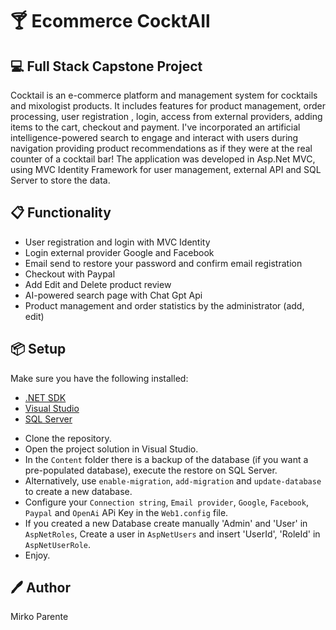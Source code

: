 # 🍸 Ecommerce CocktAIl
## 💻 Full Stack Capstone Project

Cocktail is an e-commerce platform and  management system for cocktails and mixologist products. It includes features for product management, order processing, user registration , login, access from external providers, adding items to the cart, checkout and payment. I've incorporated an artificial intelligence-powered search to engage and interact with users during navigation providing product recommendations as if they were at the real counter of a cocktail bar! 
The application was developed in Asp.Net MVC, using MVC Identity Framework for user management, external API and SQL Server to store the data.

## 📋 Functionality
* User registration and login with MVC Identity
* Login external provider Google and Facebook
* Email send to restore your password and confirm email registration
* Checkout with Paypal
* Add Edit and Delete product review
* AI-powered search page with Chat Gpt Api
* Product management and order statistics by the administrator (add, edit)

## 📦 Setup 
Make sure you have the following installed:

- [.NET SDK](https://dotnet.microsoft.com/download)
- [Visual Studio](https://visualstudio.microsoft.com/)
- [SQL Server](https://www.microsoft.com/sql-server/)
  
* Clone the repository.
* Open the project solution in Visual Studio.
* In the `Content` folder there is a backup of the database (if you want a pre-populated database), execute the restore on SQL Server.
* Alternatively, use `enable-migration`, `add-migration` and `update-database` to create a new database.
* Configure your `Connection string`, `Email provider`,  `Google`, `Facebook`, `Paypal` and `OpenAi`  APi Key in the `Web1.config` file.
* If you created a new Database create manually 'Admin' and 'User' in `AspNetRoles`, Create a user in `AspNetUsers` and insert 'UserId', 'RoleId' in `AspNetUserRole`. 
* Enjoy.

## 🖊️ Author
Mirko Parente

